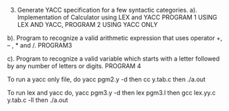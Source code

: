 3. Generate YACC specification for a few syntactic categories.
a). Implementation of Calculator using LEX and YACC PROGRAM 1 USING LEX AND YACC, PROGRAM 2 USING YACC ONLY

b). Program to recognize a valid arithmetic expression that uses operator +, – , * and /. PROGRAM3

c). Program to recognize a valid variable which starts with a letter followed by any number of letters or digits. PROGRAM 4



To run a yacc only file, do
yacc pgm2.y -d then
cc y.tab.c then
./a.out

To run lex and yacc do,
yacc pgm3.y -d then
lex pgm3.l then
gcc lex.yy.c y.tab.c -ll then
./a.out
